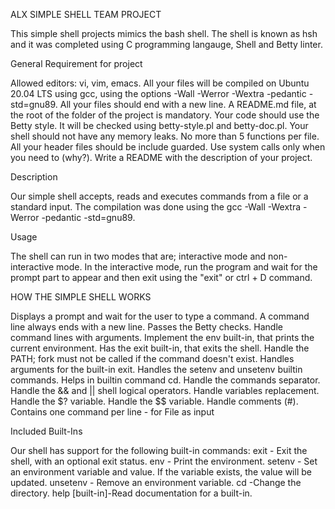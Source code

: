 ALX SIMPLE SHELL TEAM PROJECT


This simple shell projects mimics the bash shell. The shell is known as hsh and it was completed using C programming langauge, Shell and Betty linter.


General Requirement for project

Allowed editors: vi, vim, emacs.
All your files will be compiled on Ubuntu 20.04 LTS using gcc, using the options -Wall -Werror -Wextra -pedantic -std=gnu89.
All your files should end with a new line.
A README.md file, at the root of the folder of the project is mandatory.
Your code should use the Betty style. It will be checked using betty-style.pl and betty-doc.pl.
Your shell should not have any memory leaks.
No more than 5 functions per file.
All your header files should be include guarded.
Use system calls only when you need to (why?).
Write a README with the description of your project.


Description

Our simple shell accepts, reads and executes commands from a file or a standard input. The compilation was done using the gcc -Wall -Wextra -Werror -pedantic -std=gnu89.


Usage

The shell can run in two modes that are; interactive mode and non-interactive mode. In the interactive mode, run the program and wait for the prompt part to appear and then exit using the "exit" or ctrl + D command.


HOW THE SIMPLE SHELL WORKS

Displays a prompt and wait for the user to type a command. A command line always ends with a new line.
Passes the Betty checks.
Handle command lines with arguments.
Implement the env built-in, that prints the current environment.
Has the exit built-in, that exits the shell.
Handle the PATH; fork must not be called if the command doesn't exist.
Handles arguments for the built-in exit.
Handles the setenv and unsetenv builtin commands.
Helps in  builtin command cd.
Handle the commands separator.
Handle the && and || shell logical operators.
Handle variables replacement.
Handle the $? variable.
Handle the $$ variable.
Handle comments (#).
Contains one command per line - for File as input

Included Built-Ins

Our shell has support for the following built-in commands:
exit - Exit the shell, with an optional exit status.
env - Print the environment.
setenv - Set an environment variable and value. If the variable exists, the value will be updated.
unsetenv - Remove an environment variable.
cd -Change the directory.
help [built-in]-Read documentation for a built-in.


